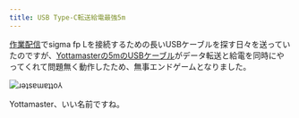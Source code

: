 ```yaml
---
title: USB Type-C転送給電最強5m
---
```

[作業配信](https://www.youtube.com/c/r7kamura)でsigma fp Lを接続するための長いUSBケーブルを探す日々を送っていたのですが、[Yottamasterの5mのUSBケーブル](https://www.amazon.co.jp/dp/B09Y1BY75P)がデータ転送と給電を同時にやってくれて問題無く動作したため、無事エンドゲームとなりました。

![](https://lh5.googleusercontent.com/TBYta6NJY-Gpbu0Tm28GlAMwZcDY8sMV9zLCyHTRVgBz45Ezn7mcxBxaMHFV4PbK-QFAwIJSNQUjpX_MXSIIcdl5tLVo97L7rJdVNSBaMidPzs6oV8yl5sLJ1QcQFv82ZbAsYniZh4YeigOKf5WcMr9bZiyoxgcdcBbNvHONIMLLl_g_Z6sginlzqw "ɹǝʇsɐɯɐʇʇo⅄")

Yottamaster、いい名前ですね。
